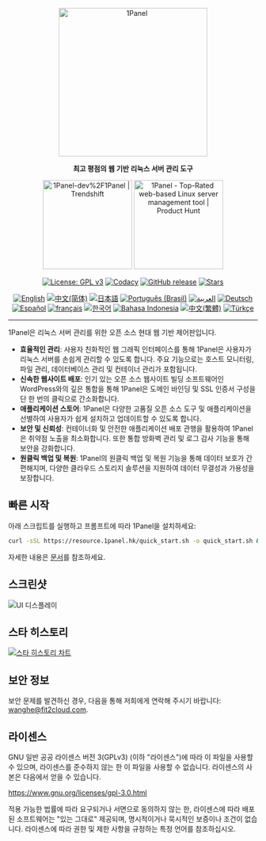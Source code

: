 <p align="center"><a href="https://1panel.hk"><img src="https://resource.1panel.hk/img/1panel-logo.png" alt="1Panel" width="300" /></a></p>
<p align="center"><b>최고 평점의 웹 기반 리눅스 서버 관리 도구</b></p>
<p align="center">
  <a href="https://trendshift.io/repositories/2462" target="_blank"><img src="https://trendshift.io/api/badge/repositories/2462" alt="1Panel-dev%2F1Panel | Trendshift" style="width: 180px; height: auto;" /></a>
  <a href="https://www.producthunt.com/posts/1panel?embed=true&utm_source=badge-featured&utm_medium=badge&utm_souce=badge-1panel" target="_blank"><img src="https://api.producthunt.com/widgets/embed-image/v1/featured.svg?post_id=639696&theme=light" alt="1Panel - Top&#0045;Rated&#0032;web&#0045;based&#0032;Linux&#0032;server&#0032;management&#0032;tool | Product Hunt" style="width: 180px; height: auto;" /></a>
</p>
<p align="center">
  <a href="https://www.gnu.org/licenses/gpl-3.0.html"><img src="https://shields.io/github/license/1Panel-dev/1Panel?color=%231890FF" alt="License: GPL v3"></a>
  <a href="https://app.codacy.com/gh/1Panel-dev/1Panel?utm_source=github.com&utm_medium=referral&utm_content=1Panel-dev/1Panel&utm_campaign=Badge_Grade_Dashboard"><img src="https://app.codacy.com/project/badge/Grade/da67574fd82b473992781d1386b937ef" alt="Codacy"></a>
  <a href="https://github.com/1Panel-dev/1Panel/releases"><img src="https://img.shields.io/github/v/release/1Panel-dev/1Panel" alt="GitHub release"></a>
  <a href="https://github.com/1Panel-dev/1Panel"><img src="https://img.shields.io/github/stars/1Panel-dev/1Panel?color=%231890FF&style=flat-square" alt="Stars"></a><br>
</p>
<p align="center">
  <a href="/README.md"><img alt="English" src="https://img.shields.io/badge/English-d9d9d9"></a>
  <a href="/docs/README.zh-Hans.md"><img alt="中文(简体)" src="https://img.shields.io/badge/中文(简体)-d9d9d9"></a>
  <a href="/docs/README.ja.md"><img alt="日本語" src="https://img.shields.io/badge/日本語-d9d9d9"></a>
  <a href="/docs/README.pt-br.md"><img alt="Português (Brasil)" src="https://img.shields.io/badge/Português (Brasil)-d9d9d9"></a>
  <a href="/docs/README.ar.md"><img alt="العربية" src="https://img.shields.io/badge/العربية-d9d9d9"></a>
  <a href="/docs/README.de.md"><img alt="Deutsch" src="https://img.shields.io/badge/Deutsch-d9d9d9"></a>
  <a href="/docs/README.es.md"><img alt="Español" src="https://img.shields.io/badge/Español-d9d9d9"></a>
  <a href="/docs/README.fr.md"><img alt="français" src="https://img.shields.io/badge/français-d9d9d9"></a>
  <a href="/docs/README.ko.md"><img alt="한국어" src="https://img.shields.io/badge/한국어-d9d9d9"></a>
  <a href="/docs/README.id.md"><img alt="Bahasa Indonesia" src="https://img.shields.io/badge/Bahasa Indonesia-d9d9d9"></a>
  <a href="/docs/README.zh-Hant.md"><img alt="中文(繁體)" src="https://img.shields.io/badge/中文(繁體)-d9d9d9"></a>
  <a href="/docs/README.tr.md"><img alt="Türkçe" src="https://img.shields.io/badge/Türkçe-d9d9d9"></a>
</p>

------------------------------

1Panel은 리눅스 서버 관리를 위한 오픈 소스 현대 웹 기반 제어판입니다.

- **효율적인 관리**: 사용자 친화적인 웹 그래픽 인터페이스를 통해 1Panel은 사용자가 리눅스 서버를 손쉽게 관리할 수 있도록 합니다. 주요 기능으로는 호스트 모니터링, 파일 관리, 데이터베이스 관리 및 컨테이너 관리가 포함됩니다.
- **신속한 웹사이트 배포**: 인기 있는 오픈 소스 웹사이트 빌딩 소프트웨어인 WordPress와의 깊은 통합을 통해 1Panel은 도메인 바인딩 및 SSL 인증서 구성을 단 한 번의 클릭으로 간소화합니다.
- **애플리케이션 스토어**: 1Panel은 다양한 고품질 오픈 소스 도구 및 애플리케이션을 선별하여 사용자가 쉽게 설치하고 업데이트할 수 있도록 합니다.
- **보안 및 신뢰성**: 컨테이너화 및 안전한 애플리케이션 배포 관행을 활용하여 1Panel은 취약점 노출을 최소화합니다. 또한 통합 방화벽 관리 및 로그 감사 기능을 통해 보안을 강화합니다.
- **원클릭 백업 및 복원**: 1Panel의 원클릭 백업 및 복원 기능을 통해 데이터 보호가 간편해지며, 다양한 클라우드 스토리지 솔루션을 지원하여 데이터 무결성과 가용성을 보장합니다.

## 빠른 시작

아래 스크립트를 실행하고 프롬프트에 따라 1Panel을 설치하세요:

```bash
curl -sSL https://resource.1panel.hk/quick_start.sh -o quick_start.sh && bash quick_start.sh
```

자세한 내용은 [문서](https://docs.1panel.hk/quick_start/)를 참조하세요.

## 스크린샷

![UI 디스플레이](https://resource.1panel.hk/img/1panel.png)

## 스타 히스토리

[![스타 히스토리 차트](https://api.star-history.com/svg?repos=1Panel-dev/1Panel&type=Date)](https://star-history.com/#1Panel-dev/1Panel&Date)

## 보안 정보

보안 문제를 발견하신 경우, 다음을 통해 저희에게 연락해 주시기 바랍니다: wanghe@fit2cloud.com.

## 라이센스

GNU 일반 공공 라이센스 버전 3(GPLv3) (이하 "라이센스")에 따라 이 파일을 사용할 수 있으며, 라이센스를 준수하지 않는 한 이 파일을 사용할 수 없습니다. 라이센스의 사본은 다음에서 얻을 수 있습니다.

<https://www.gnu.org/licenses/gpl-3.0.html>

적용 가능한 법률에 따라 요구되거나 서면으로 동의하지 않는 한, 라이센스에 따라 배포된 소프트웨어는 "있는 그대로" 제공되며, 명시적이거나 묵시적인 보증이나 조건이 없습니다. 라이센스에 따라 권한 및 제한 사항을 규정하는 특정 언어를 참조하십시오.